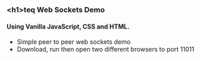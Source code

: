 ### &lt;h1&gt;teq Web Sockets Demo 
#### Using Vanilla JavaScript, CSS and HTML.
- Simple peer to peer web sockets demo
- Download, run then open two different browsers to port 11011
